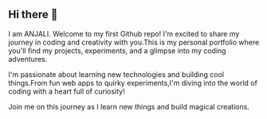 ## Hi there 👋
I am ANJALI. Welcome to my first Github repo! I'm excited to share my journey in coding and creativity with you.This is my personal portfolio where you'll find my projects, experiments, and a glimpse into my coding adventures.

I'm passionate about learning new technologies and building cool things.From fun web apps to quirky experiments,I'm diving into the world of coding with a heart full of curiosity!

Join me on this journey as I learn new things and build magical creations.
